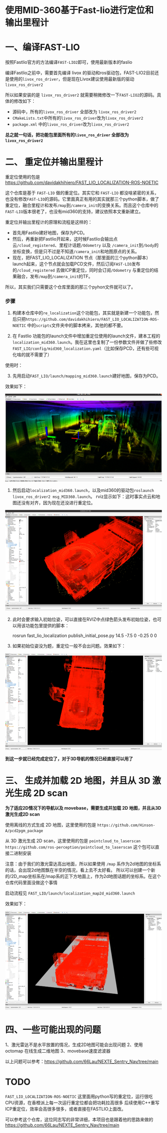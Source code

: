 # 使用MID-360基于Fast-lio进行定位和输出里程计

# 一、编译FAST-LIO

按照Fastlio官方的方法编译`FAST-LIO2`即可，使用最新版本的faslio

编译Fastlio之前中，需要首先编译 livox 的驱动和ros驱动包，FAST-LIO2目前还是使用的`livox_ros_driver`，但是现在Livox建议使用最新版的驱动`livox_ros_driver2`

所以如果安装的是 `livox_ros_driver2` 就需要稍微修改一下`FAST-LIO2`的源码。具体的修改如下：

* 源码中，所有的`livox_ros_driver` 全部改为 `livox_ros_driver2`
* `CMakeLists.txt`中所有的`livox_ros_driver`改为`livox_ros_driver2`
* `package.xml` 中的`livox_ros_driver`改为`livox_ros_driver2`

**总之就一句话，把功能包里面所有的`livox_ros_driver` 全部改为 `livox_ros_driver2`**


# 二、 重定位并输出里程计

重定位使用的包是 https://github.com/davidakhihiero/FAST_LIO_LOCALIZATION-ROS-NOETIC

这个仓库是基于 `FAST-LIO` 做的重定位。其实它和 `FAST-LIO` 都没啥紧密的关系，也没有修改`FAST-LIO`的源码。它里面真正有用的其实就那三个python脚本，做了重定位，融合里程计和发布`/map`到`/camera_init`的变换关系。而且这个仓库中的`FAST-LIO`版本很老了，也没有mid360的支持，建议依照本文重新建立。

重定位并输出里程计的原理和流程是这样的：

* 首先用Fastlio建好地图，保存为PCD。
* 然后，再重新把Fastlio开起来，这时候Fastlio会输出点云`/cloud_registered`、里程计话题`/Odometry` 以及 `/camera_init`到`/body`的坐标变换，但是只不过是不知道`/camera_init`和地图原点的关系。
* 现在，把FAST_LIO_LOCALIZATION 节点（那里面的三个python脚本）launch起来，这个节点就会加载PCD文件，然后订阅`FAST-LIO`发布的`/cloud_registered` 去做ICP重定位，同时会订阅`/Odometry` 与重定位的结果融合，发布`/map`到`/camera_init`的TF。

所以，其实我们只需要这个仓库里面的那三个pyhon文件就可以了。

### 步骤

1. 构建本仓库中的`re_localization`这个功能包，其实就是新建一个功能包，然后只把`https://github.com/davidakhihiero/FAST_LIO_LOCALIZATION-ROS-NOETIC` 中的`scripts`文件夹中的脚本拷来，其他的都不要。

2. 在 Fastlio 功能包的launch文件中增加重定位使用的launch文件，建本工程的`localization_mid360.launch`。我在这里也复制了一份参数文件并做了些修改`FAST_LIO/config/mid360_localization.yaml`（比如保存PCD，还有些可视化啥的就不需要了）

使用时：

3. 先用启动`FAST_LIO/launch/mapping_mid360.launch`建好地图，保存为PCD。

效果如下：

![图片alt](/img/PCD点云.png)

1. 然后启动`localization_mid360.launch`，以及mid360的驱动包`roslaunch livox_ros_driver2 msg_MID360.launch`。
rviz显示如下：这时事实点云和地图还没有对齐，因为现在还没进行重定位。

![图片alt](/img/重定位之前.png)

2. 此时会要求输入初始位姿，可以直接在RVIZ中点绿色箭头发布初始位姿，也可以用该功能包里提供的脚本：

    rosrun fast_lio_localization publish_initial_pose.py 14.5 -7.5 0 -0.25 0 0

3. 如果初始位姿没为题，重定位一般不会出问题。效果如下：

![图片alt](/img/重定位之后.png)


**到这一步就已经完成定位了，对于3D导航的情况已经直接可以用了**

# 三、 生成并加载 2D 地图，并且从 3D 激光生成 2D scan

**为了适应2D情况下的导航以及 movebase，需要生成并加载 2D 地图，并且从3D激光生成2D scan**

使用离线的方式生成 2D 地图，这里使用的包是 `https://github.com/Hinson-A/pcd2pgm_package`

从 3D 激光生成 2D scan，这里使用的包是 `pointcloud_to_laserscan` `https://github.com/ros-perception/pointcloud_to_laserscan` 这个包可以直接二进制安装

注意：由于我们的激光雷达高出地面，所以如果使用 `/map` 系作为2d地图的坐标系的话，会出现2d地图飘在半空的情况，看上去不太好看。
所以可以创建一个新的/2D_map坐标系在/map系的正下方地面上，作为2d地图话题的坐标系。在这个仓库代码里面没做这个事情

启动流程见 `FAST_LIO/launch/localization_map2d_mid360.launch`

效果如下：

![图片alt](/img/带有2d地图的定位.png)

# 四、一些可能出现的问题

1、激光雷达不是水平放置的情况，生成2D地图可能会出现问题
2、使用 octomap 在线生成二维地图
3、movebase速度滤波器

以上问题可以参考：https://github.com/66Lau/NEXTE_Sentry_Nav/tree/main


# TODO

`FAST_LIO_LOCALIZATION-ROS-NOETIC` 这里面用python写的重定位，运行很吃CPU资源，在香橙派上每一次运行重定位都会把功耗拉高很多
后续使用C++重写ICP重定位，效率会高很多很多，或者直接在FASTLIO上面改。

可以参考这个仓库，这位同志写的非常详细，本项目也是跟着他的思路来做的  https://github.com/66Lau/NEXTE_Sentry_Nav/tree/main

